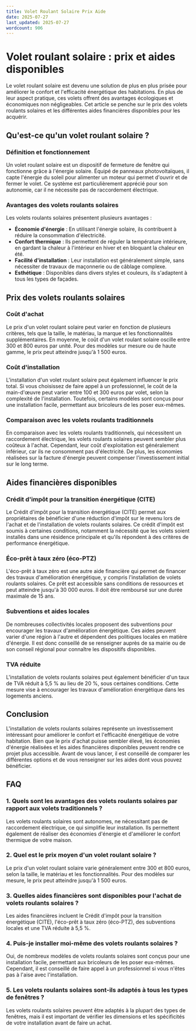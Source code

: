 ```yaml
---
title: Volet Roulant Solaire Prix Aide
date: 2025-07-27
last_updated: 2025-07-27
wordcount: 906
---
```


# Volet roulant solaire : prix et aides disponibles

Le volet roulant solaire est devenu une solution de plus en plus prisée pour améliorer le confort et l'efficacité énergétique des habitations. En plus de leur aspect pratique, ces volets offrent des avantages écologiques et économiques non négligeables. Cet article se penche sur le prix des volets roulants solaires et les différentes aides financières disponibles pour les acquérir.

## Qu'est-ce qu'un volet roulant solaire ?

### Définition et fonctionnement

Un volet roulant solaire est un dispositif de fermeture de fenêtre qui fonctionne grâce à l'énergie solaire. Équipé de panneaux photovoltaïques, il capte l'énergie du soleil pour alimenter un moteur qui permet d'ouvrir et de fermer le volet. Ce système est particulièrement apprécié pour son autonomie, car il ne nécessite pas de raccordement électrique.

### Avantages des volets roulants solaires

Les volets roulants solaires présentent plusieurs avantages :

- **Économie d'énergie** : En utilisant l'énergie solaire, ils contribuent à réduire la consommation d'électricité.
- **Confort thermique** : Ils permettent de réguler la température intérieure, en gardant la chaleur à l'intérieur en hiver et en bloquant la chaleur en été.
- **Facilité d'installation** : Leur installation est généralement simple, sans nécessiter de travaux de maçonnerie ou de câblage complexe.
- **Esthétique** : Disponibles dans divers styles et couleurs, ils s'adaptent à tous les types de façades.

## Prix des volets roulants solaires

### Coût d'achat

Le prix d'un volet roulant solaire peut varier en fonction de plusieurs critères, tels que la taille, le matériau, la marque et les fonctionnalités supplémentaires. En moyenne, le coût d'un volet roulant solaire oscille entre 300 et 800 euros par unité. Pour des modèles sur mesure ou de haute gamme, le prix peut atteindre jusqu'à 1 500 euros.

### Coût d'installation

L'installation d'un volet roulant solaire peut également influencer le prix total. Si vous choisissez de faire appel à un professionnel, le coût de la main-d'œuvre peut varier entre 100 et 300 euros par volet, selon la complexité de l'installation. Toutefois, certains modèles sont conçus pour une installation facile, permettant aux bricoleurs de les poser eux-mêmes.

### Comparaison avec les volets roulants traditionnels

En comparaison avec les volets roulants traditionnels, qui nécessitent un raccordement électrique, les volets roulants solaires peuvent sembler plus coûteux à l'achat. Cependant, leur coût d'exploitation est généralement inférieur, car ils ne consomment pas d'électricité. De plus, les économies réalisées sur la facture d'énergie peuvent compenser l'investissement initial sur le long terme.

## Aides financières disponibles

### Crédit d'impôt pour la transition énergétique (CITE)

Le Crédit d'impôt pour la transition énergétique (CITE) permet aux propriétaires de bénéficier d'une réduction d'impôt sur le revenu lors de l'achat et de l'installation de volets roulants solaires. Ce crédit d'impôt est soumis à certaines conditions, notamment la nécessité que les volets soient installés dans une résidence principale et qu'ils répondent à des critères de performance énergétique.

### Éco-prêt à taux zéro (éco-PTZ)

L'éco-prêt à taux zéro est une autre aide financière qui permet de financer des travaux d'amélioration énergétique, y compris l'installation de volets roulants solaires. Ce prêt est accessible sans conditions de ressources et peut atteindre jusqu'à 30 000 euros. Il doit être remboursé sur une durée maximale de 15 ans.

### Subventions et aides locales

De nombreuses collectivités locales proposent des subventions pour encourager les travaux d'amélioration énergétique. Ces aides peuvent varier d'une région à l'autre et dépendent des politiques locales en matière d'énergie. Il est donc conseillé de se renseigner auprès de sa mairie ou de son conseil régional pour connaître les dispositifs disponibles.

### TVA réduite

L'installation de volets roulants solaires peut également bénéficier d'un taux de TVA réduit à 5,5 % au lieu de 20 %, sous certaines conditions. Cette mesure vise à encourager les travaux d'amélioration énergétique dans les logements anciens.

## Conclusion

L'installation de volets roulants solaires représente un investissement intéressant pour améliorer le confort et l'efficacité énergétique de votre habitation. Bien que le prix d'achat puisse sembler élevé, les économies d'énergie réalisées et les aides financières disponibles peuvent rendre ce projet plus accessible. Avant de vous lancer, il est conseillé de comparer les différentes options et de vous renseigner sur les aides dont vous pouvez bénéficier.

## FAQ

### 1. Quels sont les avantages des volets roulants solaires par rapport aux volets traditionnels ?

Les volets roulants solaires sont autonomes, ne nécessitant pas de raccordement électrique, ce qui simplifie leur installation. Ils permettent également de réaliser des économies d'énergie et d'améliorer le confort thermique de votre maison.

### 2. Quel est le prix moyen d'un volet roulant solaire ?

Le prix d'un volet roulant solaire varie généralement entre 300 et 800 euros, selon la taille, le matériau et les fonctionnalités. Pour des modèles sur mesure, le prix peut atteindre jusqu'à 1 500 euros.

### 3. Quelles aides financières sont disponibles pour l'achat de volets roulants solaires ?

Les aides financières incluent le Crédit d'impôt pour la transition énergétique (CITE), l'éco-prêt à taux zéro (éco-PTZ), des subventions locales et une TVA réduite à 5,5 %.

### 4. Puis-je installer moi-même des volets roulants solaires ?

Oui, de nombreux modèles de volets roulants solaires sont conçus pour une installation facile, permettant aux bricoleurs de les poser eux-mêmes. Cependant, il est conseillé de faire appel à un professionnel si vous n'êtes pas à l'aise avec l'installation.

### 5. Les volets roulants solaires sont-ils adaptés à tous les types de fenêtres ?

Les volets roulants solaires peuvent être adaptés à la plupart des types de fenêtres, mais il est important de vérifier les dimensions et les spécificités de votre installation avant de faire un achat.